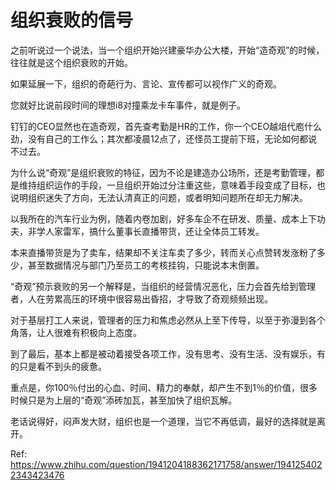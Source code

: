 # 组织衰败的信号

之前听说过一个说法，当一个组织开始兴建豪华办公大楼，开始“造奇观”的时候，往往就是这个组织衰败的开始。

如果延展一下，组织的奇葩行为、言论、宣传都可以视作广义的奇观。

您就好比说前段时间的理想i8对撞乘龙卡车事件，就是例子。

钉钉的CEO显然也在造奇观，首先查考勤是HR的工作，你一个CEO越俎代庖什么劲，没有自己的工作么；其次都凌晨12点了，还怪员工提前下班，无论如何都说不过去。

为什么说“奇观”是组织衰败的特征，因为不论是建造办公场所，还是考勤管理，都是维持组织运作的手段，一旦组织开始过分注重这些，意味着手段变成了目标，也说明组织迷失了方向，无法认清真正的问题，或者明知问题所在却无力解决。

以我所在的汽车行业为例，随着内卷加剧，好多车企不在研发、质量、成本上下功夫，非学人家雷军，搞什么董事长直播带货，还让全体员工转发。

本来直播带货是为了卖车，结果却不关注车卖了多少，转而关心点赞转发涨粉了多少，甚至数据情况与部门乃至员工的考核挂钩，只能说本末倒置。

“奇观”预示衰败的另一个解释是，当组织的经营情况恶化，压力会首先给到管理者，人在劳累高压的环境中很容易出昏招，才导致了奇观频频出现。

对于基层打工人来说，管理者的压力和焦虑必然从上至下传导，以至于弥漫到各个角落，让人很难有积极向上态度。

到了最后，基本上都是被动着接受各项工作，没有思考、没有生活、没有娱乐，有的只是看不到头的疲惫。

重点是，你100％付出的心血、时间、精力的奉献，却产生不到1％的价值，很多时候只是为上层的“奇观”添砖加瓦，甚至加快了组织瓦解。

老话说得好，闷声发大财，组织也是一个道理，当它不再低调，最好的选择就是离开。

Ref: https://www.zhihu.com/question/1941204188362171758/answer/1941254022343423476
